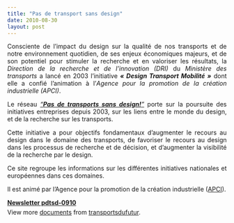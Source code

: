 ```yaml
---
title: "Pas de transport sans design"
date: 2010-08-30
layout: post
---
```


<p style="text-align: justify">Consciente de l’impact du design sur la qualité de nos transports et de notre environnement quotidien, de ses enjeux économiques majeurs, et de son potentiel pour stimuler la recherche et en valoriser les résultats, la <em>D</em><em>irection de la recherche et de l’innovation (DRI)</em> du <em>Ministère des transports</em> a lancé en 2003 l’initiative <strong><em>« Design Transport Mobilité »</em></strong> dont elle a confié l’animation à l’<em>Agence pour la promotion de la création industrielle (APCI)</em>.</p> <p style="text-align: justify">Le réseau <em><a href="http://www.pasdetransportsansdesign.fr/?page_id=2" target="_blank">“<strong>Pas de transports sans design!</strong>”</a></em> porte sur la poursuite des initiatives entreprises depuis 2003, sur les liens entre le monde du design, et de la recherche sur les transports.</p> <p style="text-align: justify">Cette initiative a pour objectifs fondamentaux d’augmenter le recours au design dans le domaine des transports, de favoriser le recours au design dans les processus de recherche et de décision, et d’augmenter la visibilité de la recherche par le design.</p> <p style="text-align: justify">Ce site regroupe les informations sur les différentes initiatives nationales et européennes dans ces domaines.</p> <p style="text-align: justify">Il est animé par l’Agence pour la promotion de la création industrielle (<a href="http://www.apci.asso.fr" target="_blank">APCI</a>).</p> <p style="text-align: justify"> </p>  <!--more-->   <p style="text-align: justify"><a href="http://www.apci.asso.fr/" target="_blank"></a></p> <div id="__ss_5086692" style="width: 477px"><strong style="margin: 12px 0 4px"><a href="http://www.slideshare.net/transportsdufutur/newsletter-pdtsd0910" title="Newsletter pdtsd-0910">Newsletter pdtsd-0910</a></strong>        <div style="padding: 5px 0 12px">View more <a href="http://www.slideshare.net/">documents</a> from <a href="http://www.slideshare.net/transportsdufutur">transportsdufutur</a>.</div> </div>